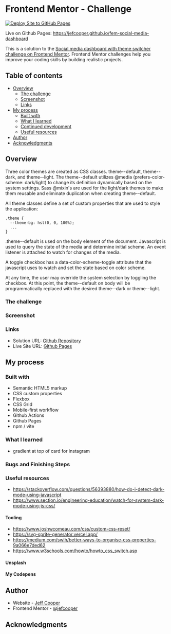 # Frontend Mentor - Challenge

[![Deploy Site to GitHub Pages](https://github.com/jefcooper/fem-social-media-dashboard/actions/workflows/static.yml/badge.svg)](https://github.com/jefcooper/fem-social-media-dashboard/actions/workflows/static.yml)

Live on Github Pages: https://jefcooper.github.io/fem-social-media-dashboard

This is a solution to the [Social media dashboard with theme switcher challenge on Frontend Mentor](https://www.frontendmentor.io/challenges/social-media-dashboard-with-theme-switcher-6oY8ozp_H). Frontend Mentor challenges help you improve your coding skills by building realistic projects.

## Table of contents

- [Overview](#overview)
  - [The challenge](#the-challenge)
  - [Screenshot](#screenshot)
  - [Links](#links)
- [My process](#my-process)
  - [Built with](#built-with)
  - [What I learned](#what-i-learned)
  - [Continued development](#continued-development)
  - [Useful resources](#useful-resources)
- [Author](#author)
- [Acknowledgments](#acknowledgments)

## Overview

Three color themes are created as CSS classes. theme--default, theme--dark, and theme--light. The theme--default utilizes @media (prefers-color-scheme: dark/light) to change its definition dynamically based on the system settings. Sass @mixin's are used for the light/dark themes to make them reusable and eliminate duplication when creating theme--default.

All theme classes define a set of custom properties that are used to style the application:

```
.theme {
  --theme-bg: hsl(0, 0, 100%);
  ...
}
```

.theme--default is used on the body element of the document. Javascript is used to query the state of the media and determine initial scheme. An event listener is attached to watch for changes of the media.

A toggle checkbox has a data-color-scheme-toggle attribute that the javascript uses to watch and set the state based on color scheme.

At any time, the user may override the system selection by toggling the checkbox. At this point, the theme--default on body will be programmatically replaced with the desired theme--dark or theme--light.

### The challenge

### Screenshot

### Links

- Solution URL: [Github Repository](https://github.com/jefcooper/fem-social-media-dashboard)
- Live Site URL: [Github Pages](https://jefcooper.github.io/fem-social-media-dashboard)

## My process

### Built with

- Semantic HTML5 markup
- CSS custom properties
- Flexbox
- CSS Grid
- Mobile-first workflow
- Github Actions
- Github Pages
- npm / vite

### What I learned

- gradient at top of card for instagram

### Bugs and Finishing Steps

### Useful resources

- https://stackoverflow.com/questions/56393880/how-do-i-detect-dark-mode-using-javascript
- https://www.section.io/engineering-education/watch-for-system-dark-mode-using-js-css/

#### Tooling

- https://www.joshwcomeau.com/css/custom-css-reset/
- https://svg-sprite-generator.vercel.app/
- https://medium.com/swlh/better-ways-to-organise-css-properties-9a066e7ded62
- https://www.w3schools.com/howto/howto_css_switch.asp

#### Unsplash

#### My Codepens

## Author

- Website - [Jeff Cooper](https://jefcooper.github.io)
- Frontend Mentor - [@jefcooper](https://www.frontendmentor.io/profile/jefcooper)

## Acknowledgments
